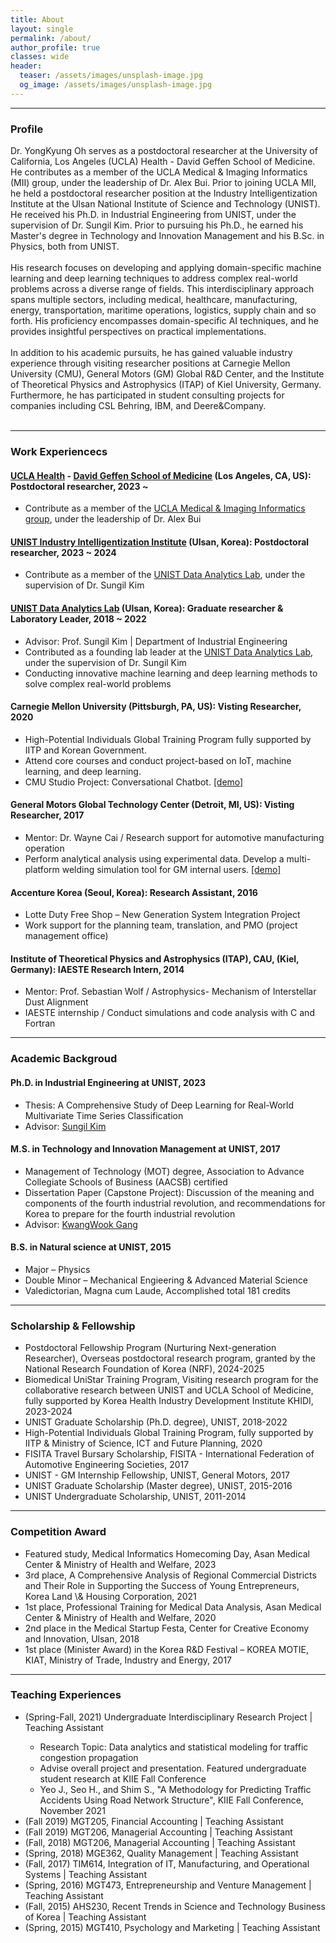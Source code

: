 ```yaml
---
title: About
layout: single
permalink: /about/
author_profile: true
classes: wide
header:
  teaser: /assets/images/unsplash-image.jpg
  og_image: /assets/images/unsplash-image.jpg
---
```


--------------------
<h3> Profile </h3>

<div class="notice--primary">
Dr. YongKyung Oh serves as a postdoctoral researcher at the University of California, Los Angeles (UCLA) Health - David Geffen School of Medicine. He contributes as a member of the UCLA Medical & Imaging Informatics (MII) group, under the leadership of Dr. Alex Bui. Prior to joining UCLA MII, he held a postdoctoral researcher position at the Industry Intelligentization Institute at the Ulsan National Institute of Science and Technology (UNIST). He received his Ph.D. in Industrial Engineering from UNIST, under the supervision of Dr. Sungil Kim. Prior to pursuing his Ph.D., he earned his Master's degree in Technology and Innovation Management and his B.Sc. in Physics, both from UNIST. 
<br><br>
His research focuses on developing and applying domain-specific machine learning and deep learning techniques to address complex real-world problems across a diverse range of fields. This interdisciplinary approach spans multiple sectors, including medical, healthcare, manufacturing, energy, transportation, maritime operations, logistics, supply chain and so forth. His proficiency encompasses domain-specific AI techniques, and he provides insightful perspectives on practical implementations.
<br><br>
In addition to his academic pursuits, he has gained valuable industry experience through visiting researcher positions at Carnegie Mellon University (CMU), General Motors (GM) Global R&D Center, and the Institute of Theoretical Physics and Astrophysics (ITAP) of Kiel University, Germany. Furthermore, he has participated in student consulting projects for companies including CSL Behring, IBM, and Deere&Company. 
<br><br>
</div>

--------------------
<h3> Work Experiencecs </h3>

<div class="notice--primary">
  <h4><a href="https://www.uclahealth.org/">UCLA Health</a> - <a href="https://medschool.ucla.edu/">David Geffen School of Medicine</a> (Los Angeles, CA, US): Postdoctoral researcher, 2023 ~ </h4>
  <ul>
    <li>Contribute as a member of the <a href="https://mii.ucla.edu/">UCLA Medical & Imaging Informatics group</a>, under the leadership of Dr. Alex Bui</li>
  </ul> 
</div>

<div class="notice--primary">
  <h4><a href="https://iii.unist.ac.kr/_eng/">UNIST Industry Intelligentization Institute</a> (Ulsan, Korea): Postdoctoral researcher, 2023 ~ 2024</h4>
  <ul>
    <li>Contribute as a member of the <a href="http://analytics.unist.ac.kr/">UNIST Data Analytics Lab</a>, under the supervision of Dr. Sungil Kim</li>
  </ul> 
</div>

<div class="notice">
  <h4><a href="http://analytics.unist.ac.kr/">UNIST Data Analytics Lab</a> (Ulsan, Korea): Graduate researcher & Laboratory Leader, 2018 ~ 2022</h4>
  <ul>
    <li>Advisor: Prof. Sungil Kim | Department of Industrial Engineering</li>
    <li>Contributed as a founding lab leader at the <a href="http://analytics.unist.ac.kr/">UNIST Data Analytics Lab</a>, under the supervision of Dr. Sungil Kim</li>
    <li>Conducting innovative machine learning and deep learning methods to solve complex real-world problems</li>
  </ul> 
</div>

<div class="notice">
  <h4>Carnegie Mellon University (Pittsburgh, PA, US): Visting Researcher, 2020</h4>
  <ul>
    <li>High-Potential Individuals Global Training Program fully supported by IITP and Korean Government.</li>
    <li>Attend core courses and conduct project-based on IoT, machine learning, and deep learning.</li>
    <li>CMU Studio Project: Conversational Chatbot. <a href="https://yongkyung-oh.github.io/portfolio-dev/CMU_studio_project/">[demo]</a></li>
  </ul> 
</div>

<div class="notice">
  <h4>General Motors Global Technology Center (Detroit, MI, US): Visting Researcher, 2017</h4>
  <ul>
    <li>Mentor: Dr. Wayne Cai / Research support for automotive manufacturing operation</li>
    <li>Perform analytical analysis using experimental data. Develop a multi-platform welding simulation tool for GM internal users. <a href="https://yongkyung-oh.github.io/portfolio-dev/GM-internship/">[demo]</a></li>
  </ul> 
</div>

<div class="notice">
  <h4>Accenture Korea (Seoul, Korea): Research Assistant, 2016</h4>
  <ul>
    <li>Lotte Duty Free Shop – New Generation System Integration Project</li>
    <li>Work support for the planning team, translation, and PMO (project management office)</li>
  </ul> 
</div>

<div class="notice">
  <h4>Institute of Theoretical Physics and Astrophysics (ITAP), CAU, (Kiel, Germany): IAESTE Research Intern, 2014</h4>
  <ul>
    <li>Mentor: Prof. Sebastian Wolf /  Astrophysics- Mechanism of Interstellar Dust Alignment</li>
    <li>IAESTE internship / Conduct simulations and code analysis with C and Fortran</li>
  </ul> 
</div>

--------------------
<h3> Academic Backgroud </h3>

<div class="notice">
  <h4>Ph.D. in Industrial Engineering at UNIST, 2023</h4>
  <ul>
    <li> Thesis: A Comprehensive Study of Deep Learning for Real-World Multivariate Time Series Classification </li>
    <li> Advisor: <a href="https://scholar.google.com/citations?user=BISaBGoAAAAJ">Sungil Kim</a> </li>
  </ul>
</div>

<div class="notice">
  <h4>M.S. in Technology and Innovation Management at UNIST, 2017</h4>
  <ul>
    <li> Management of Technology (MOT) degree, Association to Advance Collegiate Schools of Business (AACSB) certified </li>
    <li> Dissertation Paper (Capstone Project): Discussion of the meaning and components of the fourth industrial revolution, and recommendations for Korea to prepare for the fourth industrial revolution </li>
    <li> Advisor: <a href="https://scholar.google.com/citations?user=rdAmbjkAAAAJ">KwangWook Gang</a> </li>
  </ul>
</div>

<div class="notice">
  <h4>B.S. in Natural science at UNIST, 2015</h4>
  <ul>
    <li> Major &#8211; Physics </li> 
    <li> Double Minor &#8211; Mechanical Engieering & Advanced Material Science</li>
    <li> Valedictorian, Magna cum Laude, Accomplished total 181 credits</li>
  </ul>  
</div>

--------------------
<h3> Scholarship & Fellowship </h3>
<div class="notice">
  <ul>
    <li> Postdoctoral Fellowship Program (Nurturing Next-generation Researcher), Overseas postdoctoral research program, granted by the National Research Foundation of Korea (NRF), 2024-2025</li>
    <li> Biomedical UniStar Training Program, Visiting research program for the collaborative research between UNIST and UCLA School of Medicine, fully supported by Korea Health Industry Development Institute KHIDI, 2023-2024</li>
    <li> UNIST Graduate Scholarship (Ph.D. degree), UNIST, 2018-2022</li>
    <li> High-Potential Individuals Global Training Program, fully supported by IITP & Ministry of Science, ICT and Future Planning, 2020</li>
    <li> FISITA Travel Bursary Scholarship, FISITA - International Federation of Automotive Engineering Societies, 2017</li>
    <li> UNIST - GM Internship Fellowship, UNIST, General Motors, 2017</li>
    <li> UNIST Graduate Scholarship (Master degree), UNIST, 2015-2016</li>
    <li> UNIST Undergraduate Scholarship, UNIST, 2011-2014</li>
  </ul>  
</div>

--------------------
<h3> Competition Award </h3>
<div class="notice">
  <ul>
    <li> Featured study, Medical Informatics Homecoming Day, Asan Medical Center & Ministry of Health and Welfare, 2023 </li> 
    <li> 3rd place, A Comprehensive Analysis of Regional Commercial Districts and Their Role in Supporting the Success of Young Entrepreneurs, Korea Land \& Housing Corporation, 2021 </li> 
    <li> 1st place, Professional Training for Medical Data Analysis, Asan Medical Center & Ministry of Health and Welfare, 2020 </li> 
    <li> 2nd place in the Medical Startup Festa, Center for Creative Economy and Innovation, Ulsan, 2018</li>
    <li> 1st place (Minister Award) in the Korea R&D Festival – KOREA MOTIE, KIAT, Ministry of Trade, Industry and Energy, 2017</li>
  </ul>  
</div>

--------------------
<h3> Teaching Experiences </h3>

<div class="notice--warning"> 
  <ul>
  <li>(Spring-Fall, 2021) Undergraduate Interdisciplinary Research Project | Teaching Assistant</li>
    <ul>
    <li>Research Topic: Data analytics and statistical modeling for traffic congestion propagation</li>
    <li>Advise overall project and presentation. Featured undergraduate student research at KIIE Fall Conference</li>
    <li>Yeo J., Seo H., and Shim S., "A Methodology for Predicting Traffic Accidents Using Road Network Structure", KIIE Fall Conference, November 2021</li>
    </ul>
  <li>(Fall 2019) MGT205, Financial Accounting | Teaching Assistant</li> 
  <li>(Fall 2019) MGT206, Managerial Accounting | Teaching Assistant</li> 
  <li>(Fall, 2018) MGT206, Managerial Accounting | Teaching Assistant</li> 
  <li>(Spring, 2018) MGE362, Quality Management | Teaching Assistant</li> 
  <li>(Fall, 2017) TIM614, Integration of IT, Manufacturing, and Operational Systems | Teaching Assistant</li> 
  <li>(Spring, 2016) MGT473, Entrepreneurship and Venture Management | Teaching Assistant</li> 
  <li>(Fall, 2015) AHS230, Recent Trends in Science and Technology Business of Korea | Teaching Assistant</li> 
  <li>(Spring, 2015) MGT410, Psychology and Marketing | Teaching Assistant</li>
  </ul>
</div>
